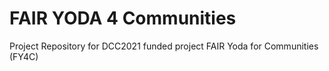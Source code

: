 # FAIR YODA 4 Communities
Project Repository for DCC2021 funded project FAIR Yoda for Communities (FY4C)
